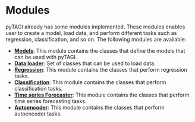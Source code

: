 # Modules

pyTAGI already has some modules implemented. These modules enables user to create a model, load data, and perform different tasks such as regression, classification, and so on. The following modules are available:

- [**Models**](modules/models.md): This module contains the classes that define the models that can be used with pyTAGI.
- [**Data loader**](modules/data-loader.md): Set of classes that can be used to load data.
- [**Regression**](modules/regression.md): This module contains the classes that perform regression tasks.
- [**Classification**](modules/classification.md): This module contains the classes that perform classification tasks.
- [**Time series Forecaster**](modules/time-series-forecaster.md): This module contains the classes that perform time series forecasting tasks.
- [**Autoencoder**](modules/autoencoder.md): This module contains the classes that perform autoencoder tasks.
